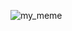 ![my_meme](https://user-images.githubusercontent.com/101961367/159162311-e78f521c-1aba-407e-9031-bc52b6daa9d2.png)
